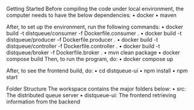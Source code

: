 Getting Started
Before compiling the code under local environment, the computer needs to have the below dependencies:
• docker
• maven

After, to set up the environment, run the following commands:
• docker build -t distqueue/consumer -f Dockerfile.consumer .
• docker build -t distqueue/producer -f Dockerfile.producer .
• docker build -t distqueue/controller -f Dockerfile.controller .
• docker build -t distqueue/broker -f Dockerfile.broker .
• mvn clean package
• docker compose build Then, to run the program, do:
• docker compose up

After, to see the frontend build, do:
• cd distqueue-ui
• npm install
• npm start

Folder Structure
The workspace contains the major folders below:
• src: The distributed queue server
• distqueue-ui: The frontend retrieving information from the
backend

